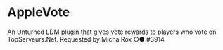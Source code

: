 # AppleVote
 An Unturned LDM plugin that gives vote rewards to players who vote on TopServeurs.Net. Requested by Micha Rox ○● #3914
